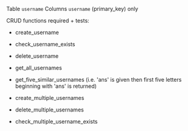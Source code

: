 Table `username`
Columns `username` (primary_key) only


CRUD functions required + tests:
- create_username
- check_username_exists
- delete_username

- get_all_usernames
- get_five_similar_usernames (i.e. 'ans' is given then first five letters beginning with 'ans' is returned)

- create_multiple_usernames
- delete_multiple_usernames
- check_multiple_username_exists



